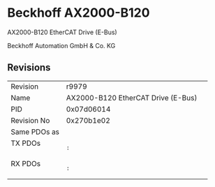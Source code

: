 # Beckhoff AX2000-B120

AX2000-B120 EtherCAT Drive (E-Bus)

Beckhoff Automation GmbH & Co. KG



## Revisions
<table>
<tr >
<td>Revision</td>
<td><div class="foo">r9979</div></td>
</tr>
<tr >
<td>Name</td>
<td><div class="foo">AX2000-B120 EtherCAT Drive (E-Bus)</div></td>
</tr>
<tr >
<td>PID</td>
<td><div class="foo">0x07d06014</div></td>
</tr>
<tr >
<td>Revision No</td>
<td><div class="foo">0x270b1e02</div></td>
</tr>
<tr >
<td>Same PDOs as</td>
<td><div class="foo"></div></td>
</tr>
<tr class="txpdo pdosection">
<td rowspan=1 valign=top>TX PDOs</td>
<td><pre>: </pre></td>
<td></td>
</tr>
<tr class="rxpdo pdosection">
<td rowspan=1 valign=top>RX PDOs</td>
<td><pre>: </pre></td>
<td></td>
</tr>
</table>
